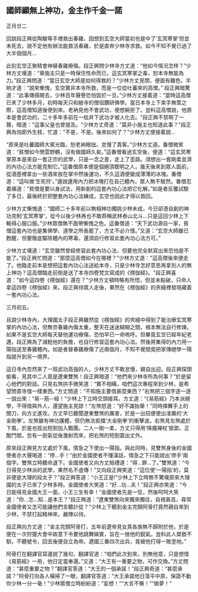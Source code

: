 國師顯無上神功，金主作千金一諾
------------------------------

正月廿二

回說段正興從陶駿等手裡救出春雞，因想到玄空大師當初也是中了‘玄冥寒掌’但並未死去，說不定他有辦法能救活春雞，於是直奔少林寺求救。如今不知不覺已過了大半個個月...

此刻玄空正聚精會神替春雞療傷。段正興問少林寺方丈道：“他如今情况怎样？”少林方丈嘆道：“章施主只是一時保住性命而已，這玄冥寒掌之毒，恕本寺無能為力。”段正興問道：“當日玄空大師是如何得救的？”少林方丈見問，便面有難色，半晌才道：“說來慚愧，玄空實非本寺所救，而是一位從吐蕃來的高僧。” 段正興暗驚道：“此事傳揚開去，少林百年聲譽恐怕毀於一旦。”少林方丈接着道：“當時這高僧已來了少林多月，初時每天只和敝寺的僧侶鑽研佛學。當日本寺上下束手無策之際，這高僧知道後便到來。老衲見他不會武功，便想婉拒了。豈料這高僧說，他原本是會武功的，二十多年多前在一枯井下武功才被人化去。"段正興不禁啊了一聲，暗道："這事父皇也曾提及。"少林方丈奇道："莫非小施主也知道此事？"段正興為怕節外生枝，忙道："不是，不是。後來如何了？"少林方丈便接着說...

“原來是吐蕃國師大駕光臨，恕老衲眼拙，怠慢了貴客。”少林方丈道。番僧微笑道：“貧僧如今閒雲野鶴，沒有做國師久矣。”這番僧看過玄空後，便道：“這玄冥寒掌原本是來自一套正宗的武學，只是一念之差，走上了歪路。須想出一套剛柔並濟的內功心法方能克制它。”這番僧原本便是個絕頂聰明之人，幾天後來到眾人面前，從酒壺裡拿出一些酒來放在掌中然後運功，不久這酒便變成薄薄的冰塊。番僧道：“這叫做‘生死符’。”邊說邊用內力把冰塊打在自己體內，眾人無不駭然。番僧忍着痛道：“貧僧是要以身試法，用新創的這套內功心法把它化解。”如是者反覆試驗了多日，最後終於把整套內功心法練成，玄空也因此才得以救回。

少林方丈慚愧道：“國師二十多年前以無相神功獨挑少林未成，今日卻憑自創的神功克制‘玄冥寒掌’，從今以後少林再也不敢莽稱武林泰山北斗...只是這回少林上下輸得心服口服。”少林眾僧無不面帶慚愧之色。這番僧道：“天下武功源自一家，貧僧這套內功也是集佛學、道學之所長罷了，方丈不必介懷。”又道：“玄空大師雖已甦醒，但要徹底驅除體內的寒毒，還須自行修習此套內功心法方可。”

少林方丈嘆道：“玄空雖然曾經修習此套內功心法，但要他完全默寫出來恐怕是不能了。”段正興忙問道："那麼這高僧如今在哪裡？"少林方丈道："這高僧後來便走了。他臨走前本是想把這套內功心法送給本寺，只是少林寺怎好意思再拿別人的無上神功？這高僧臨走前倒是送了本寺四卷梵文寫成的《楞伽經》。"段正興喜道："如今這四卷《楞伽經》還在？"少林方丈頓時略有所悟，但並未點破，只命人拿這四卷《楞伽經》來。段正興待眾人走後，果然在《楞伽經》的夾縫裡發現藏着一套內功心法。

三月初五。

且說少林寺內，大理國太子段正興雖然從《楞伽經》的夾縫中得到了能治療玄冥寒掌的內功心法，但無奈春雞內傷太重，整天在迷迷糊糊之間，根本無法自行修煉。如果不是玄空大師每天替他運功療傷，恐怕早已一命嗚呼。但畢竟玄空已經年紀老邁，段正興為了減輕他的負擔，也自行修習這套內功心法。然後將集得的內力用一陽指送至春雞體內。如是者替春雞療傷了近兩個月，不知不覺間竟把家傳絕學一陽指提升到另一境界。

這日寺內忽然來了一班武功高強的人，少林方丈不敢怠慢，親自出迎。段正興探頭偷看，見其中二人竟是遼東雙煞！段正興暗道：“他們來少林寺所為何事？”於是留心他們的對話。只見右煞拱手微笑道：“實不相瞞，咱們這次專程來到少林，是希望問貴寺借一樣東西。”方丈問道：“不知施主要借甚麼東西？”右煞把三個字逐一逐一說出來：“易--筋--經！”少林上下立時交頭接耳。方丈道：“《易筋經》乃本派絕學，不得借與外人，還望施主見諒！”左煞怒道：“好不識抬舉！”同時揮舞手上的關刀，向方丈進攻。方丈早已聽聞遼東雙煞的厲害，於是一出招便使出凌厲的‘大金剛拳’。左煞雖有神功護體，但仍無法抵擋‘大金剛拳’的衝擊波。右煞見左煞處於下風，於是也拔出短劍加入戰團。二人一剛一柔，方丈只得用‘降魔襌杖’抵禦。正酣鬥間，忽有一劍氣從後激射而來，把右煞的短劍震出丈外。

原來段正興見方丈處於下風，情急之下使出一陽指。與此同時，見雙煞身後的金國使者亦大聲喝道：“停...手！”由於金國使者不懂漢話，情急之下只能說出’停手‘兩個字。雙煞立時聽命退下。金國使者又向方丈賠禮道：“得...罪...了。”雙煞道：“今日得見少林派的武學，果然名不虛傳！”又向段正興笑道：“這位使‘一陽指’的，莫非便是大理的段太子？”段正興答道：“小王正是!”少林上下立時無不驚嘆原來大理國的太子已來了少林多時。金國使者大笑道：“好...功...夫！”段正興亦笑道：“今日能得見金國大王一面，小王三生有幸！”金國使者先是一怔，然後呵呵大笑道：“你...怎...知...是本王？”段正興道：“遼東雙煞向來獨來獨往，自視甚高，尋常金國使者又怎可能讓他們言聽計從？”少林上下聽到金主完顏阿骨打竟然親自來到少林，不禁打起精神來，嚴陣以待。

段正興向方丈道：“金主完顏阿骨打，五年前遼帝見女真各族無不歸附於他，於是便在一次狩獵大會中故意下令要他跳舞娛賓，旨在一挫他的銳氣。豈料此人桀敖不馴，不聽號令，回去後便自立為帝。遼國三番四次出兵，竟被他打得一敗塗地。”

阿骨打在翻譯官耳邊說了幾句，翻譯官道：“咱們此次到來，別無他意，只是想借《易筋經》一用，他日定當奉還。”又道：“大王有一重要之物，可作交換。”方丈問道：“甚麼重要之物？”翻譯官答道：“大王的一個承諾！”段正興奇道：“甚麼承諾？”阿骨打向各人橫掃了一眼，翻譯官答道：“大王承諾他日蕩平中原，保證不動你少林一分一毫！”少林眾僧立時紛紛道：“妄想！”“大言不慚！”“做夢！”

